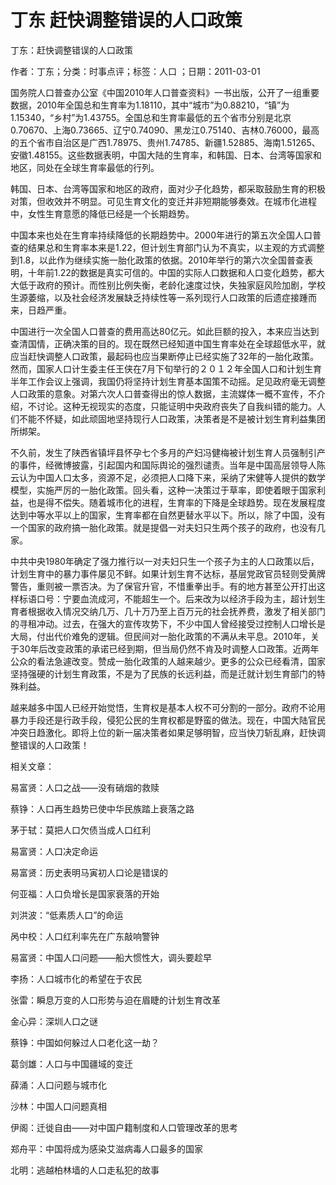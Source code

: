 # 丁东  赶快调整错误的人口政策  
  
丁东：赶快调整错误的人口政策  
作者：丁东；分类：时事点评；标签：人口 ；日期：2011-03-01  
国务院人口普查办公室《中国2010年人口普查资料》一书出版，公开了一组重要数据，2010年全国总和生育率为1.18110，其中“城市”为0.88210，“镇”为1.15340，“乡村”为1.43755。全国总和生育率最低的五个省市分别是北京0.70670、上海0.73665、辽宁0.74090、黑龙江0.75140、吉林0.76000，最高的五个省市自治区是广西1.78975、贵州1.74785、新疆1.52885、海南1.51265、安徽1.48155。这些数据表明，中国大陆的生育率，和韩国、日本、台湾等国家和地区，同处在全球生育率最低的行列。  
韩国、日本、台湾等国家和地区的政府，面对少子化趋势，都采取鼓励生育的积极对策，但收效并不明显。可见生育文化的变迁并非短期能够奏效。在城市化进程中，女性生育意愿的降低已经是一个长期趋势。  
中国本来也处在生育率持续降低的长期趋势中。2000年进行的第五次全国人口普查的结果总和生育率本来是1.22，但计划生育部门认为不真实，以主观的方式调整到1.8，以此作为继续实施一胎化政策的依据。2010年举行的第六次全国普查表明，十年前1.22的数据是真实可信的。中国的实际人口数据和人口变化趋势，都大大低于政府的预计。而性别比例失衡，老龄化速度过快，失独家庭风险加剧，学校生源萎缩，以及社会经济发展缺乏持续性等一系列现行人口政策的后遗症接踵而来，日趋严重。  
中国进行一次全国人口普查的费用高达80亿元。如此巨额的投入，本来应当达到查清国情，正确决策的目的。现在既然已经知道中国生育率处在全球超低水平，就应当赶快调整人口政策，最起码也应当果断停止已经实施了32年的一胎化政策。然而，国家人口计生委主任王侠在7月下旬举行的２０１２年全国人口和计划生育半年工作会议上强调，我国仍将坚持计划生育基本国策不动摇。足见政府毫无调整人口政策的意象。对第六次人口普查得出的惊人数据，主流媒体一概不宣传，不介绍，不讨论。这种无视现实的态度，只能证明中央政府丧失了自我纠错的能力。人们不能不怀疑，如此顽固地坚持现行人口政策，决策者是不是被计划生育利益集团所绑架。  
不久前，发生了陕西省镇坪县怀孕七个多月的产妇冯健梅被计划生育人员强制引产的事件，经微博披露，引起国内和国际舆论的强烈谴责。当年是中国高层领导人陈云认为中国人口太多，资源不足，必须把人口降下来，采纳了宋健等人提供的数学模型，实施严厉的一胎化政策。回头看，这种一决策过于草率，即使着眼于国家利益，也是得不偿失。随着城市化的进程，生育率的下降是全球趋势。现在发展程度达到中等水平以上的国家，生育率都在自然更替水平以下。所以，除了中国，没有一个国家的政府搞一胎化政策。就是提倡一对夫妇只生两个孩子的政府，也没有几家。  
中共中央1980年确定了强力推行以一对夫妇只生一个孩子为主的人口政策以后，计划生育中的暴力事件屡见不鲜。如果计划生育不达标，基层党政官员轻则受黄牌警告，重则被一票否决。为了保官升官，不惜重拳出手。有的地方甚至公开打出这样标语口号：宁要血流成河，不能超生一个。后来改为以经济手段为主，超计划生育者根据收入情况交纳几万、几十万乃至上百万元的社会抚养费，激发了相关部门的寻租冲动。过去，在强大的宣传攻势下，不少中国人曾经接受过控制人口增长是大局，付出代价难免的逻辑。但民间对一胎化政策的不满从未平息。2010年，关于30年后改变政策的承诺已经到期，但当局仍然不肯及时调整人口政策。近两年公众的看法急遽改变。赞成一胎化政策的人越来越少。更多的公众已经看清，国家坚持强硬的计划生育政策，不是为了民族的长远利益，而是迁就计划生育部门的特殊利益。  
越来越多中国人已经开始觉悟，生育权是基本人权不可分割的一部分。政府不论用暴力手段还是行政手段，侵犯公民的生育权都是野蛮的做法。现在，中国大陆官民冲突日趋激化。即将上位的新一届决策者如果足够明智，应当快刀斩乱麻，赶快调整错误的人口政策！  
  
相关文章：  
易富贤：人口之战——没有硝烟的救赎  
蔡铮：人口再生趋势已使中华民族踏上衰落之路  
茅于轼：莫把人口欠债当成人口红利  
易富贤：人口决定命运  
易富贤：历史表明马寅初人口论是错误的  
何亚福：人口负增长是国家衰落的开始  
刘洪波：“低素质人口”的命运  
呙中校：人口红利率先在广东敲响警钟  
易富贤：中国人口问题——船大惯性大，调头要趁早  
李扬：人口城市化的希望在于农民  
张雷：瞬息万变的人口形势与迫在眉睫的计划生育改革  
金心异：深圳人口之谜  
蔡铮：中国如何躲过人口老化这一劫？  
葛剑雄：人口与中国疆域的变迁  
薛涌：人口问题与城市化  
沙林：中国人口问题真相  
伊阁：迁徙自由——对中国户籍制度和人口管理改革的思考  
郑舟平：中国将成为感染艾滋病毒人口最多的国家  
北明：逃越柏林墙的人口走私犯的故事